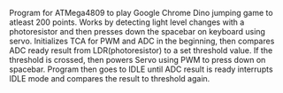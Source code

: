 Program for ATMega4809 to play Google Chrome Dino jumping game to atleast 200 points. Works by detecting light level changes with a photoresistor and then presses down the spacebar on keyboard using servo.
Initializes TCA for PWM and ADC in the beginning, then compares ADC ready result from LDR(photoresistor) to a set threshold value. If the threshold is crossed, then powers Servo using PWM to press down on spacebar.
Program then goes to IDLE until ADC result is ready interrupts IDLE mode and compares the result to threshold again.
